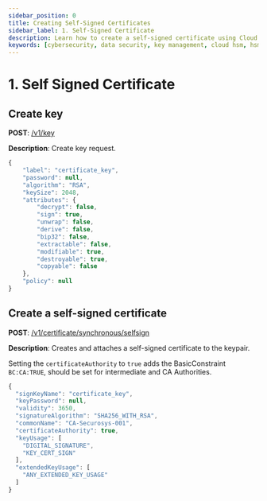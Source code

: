 ```yaml
---
sidebar_position: 0
title: Creating Self-Signed Certificates
sidebar_label: 1. Self-Signed Certificate
description: Learn how to create a self-signed certificate using Cloud HSM APIs.
keywords: [cybersecurity, data security, key management, cloud hsm, hsm key management, hsm cloud, hsm as a service, cloud based hsm, hsm digital signature, hsm services, hsm service, hsm, hardware security module, create key, self-sign certificate, RSA key, SHA256 with RSA, certificate authority]
---
```



# 1. Self Signed Certificate

## Create key
**POST**: [/v1/key](https://rest-api.cloudshsm.com/swagger-ui/index.html?configUrl=/v3/api-docs/swagger-config#/Keys/createKey)

**Description**: Create key request.

```js {14}
{
    "label": "certificate_key",
    "password": null,
    "algorithm": "RSA",
    "keySize": 2048,
    "attributes": {
        "decrypt": false,
        "sign": true,
        "unwrap": false,
        "derive": false,
        "bip32": false,
        "extractable": false,
        "modifiable": true,
        "destroyable": true,
        "copyable": false
    },
    "policy": null
}
```

## Create a self-signed certificate
**POST**: [/v1/certificate/synchronous/selfsign](https://primusdev.cloudshsm.com/swagger-ui/index.html?configUrl=/v3/api-docs/swagger-config#/Certificate/selfSignCertificate)

**Description**: Creates and attaches a self-signed certificate to the keypair.

Setting the `certificateAuthority` to `true` adds the BasicConstraint `BC:CA:TRUE`, should be set for intermediate and CA Authorities.
```js {7}
{
  "signKeyName": "certificate_key",
  "keyPassword": null,
  "validity": 3650,
  "signatureAlgorithm": "SHA256_WITH_RSA",
  "commonName": "CA-Securosys-001",
  "certificateAuthority": true,
  "keyUsage": [
    "DIGITAL_SIGNATURE",
    "KEY_CERT_SIGN"
  ],
  "extendedKeyUsage": [
    "ANY_EXTENDED_KEY_USAGE"
  ]
}
```

